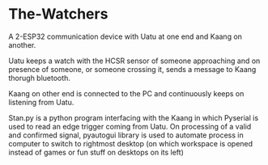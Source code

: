 # The-Watchers

A 2-ESP32 communication device with Uatu at one end and Kaang on another.

Uatu keeps a watch with the HCSR sensor of someone approaching and on presence of someone, or someone crossing it, sends a message to Kaang thorugh bluetooth.

Kaang on other end is connected to the PC and continuously keeps on listening from Uatu. 

Stan.py is a python program interfacing with the Kaang in which Pyserial is used to read an edge trigger coming from Uatu. On processing of a valid and confirmed signal, pyautogui library is used to automate process in computer to switch to rightmost desktop (on which workspace is opened instead of games or fun stuff on desktops on its left)
